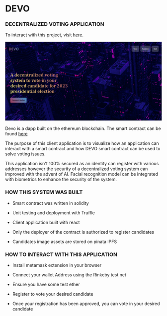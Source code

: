 # DEVO

### DECENTRALIZED VOTING APPLICATION

To interact with this project, visit [here](https://devodapp.herokuapp.com).

![devo](devo.PNG)

Devo is a dapp built on the ethereum blockchain. The smart contract can be found [here](https://github.com/komus-Israel/DEVO-smart-contract) 

The purpose of this client application is to visualize how an application can interact with a smart contract and how DEVO smart contract can be used to solve voting issues.

This application isn't 100% secured as an identity can register with various addresses however the security of a decentralized voting system can improved with the advent of AI. Facial recognition model can be integrated with biometrics to enhance the security of the system.


### HOW THIS SYSTEM WAS BUILT

* Smart contract was written in solidity

* Unit testing and deployment with Truffle

* Client application built with react

* Only the deployer of the contract is authorized to register candidates

* Candidates image assets are stored on pinata IPFS


### HOW TO INTERACT WITH THIS APPLICATION

* Install metamask extension in your browser

* Connect your wallet Address using the Rinkeby test net

* Ensure you have some test ether

* Register to vote your desired candidate

* Once your registration has been approved, you can vote in your desired candidate